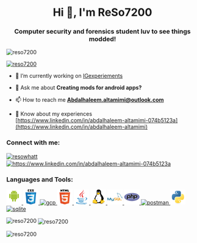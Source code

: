 <h1 align="center">Hi 👋, I'm ReSo7200</h1>
<h3 align="center">Computer security and forensics student luv to see things modded!</h3>

<p align="left"> <img src="https://komarev.com/ghpvc/?username=reso7200&label=Profile%20views&color=0e75b6&style=flat" alt="reso7200" /> </p>

<p align="left"> <a href="https://github.com/ryo-ma/github-profile-trophy"><img src="https://github-profile-trophy.vercel.app/?username=reso7200" alt="reso7200" /></a> </p>

- 🔭 I’m currently working on [IGexperiements](https://github.com/xHookman/IGexperiments)

- 💬 Ask me about **Creating mods for android apps?**

- 📫 How to reach me **Abdalhaleem.altamimi@outlook.com**

- 📄 Know about my experiences [https://www.linkedin.com/in/abdalhaleem-altamimi-074b5123a](https://www.linkedin.com/in/abdalhaleem-altamimi)

<h3 align="left">Connect with me:</h3>
<p align="left">
<a href="https://twitter.com/resowhatt" target="blank"><img align="center" src="https://raw.githubusercontent.com/rahuldkjain/github-profile-readme-generator/master/src/images/icons/Social/twitter.svg" alt="resowhatt" height="30" width="40" /></a>
<a href="https://linkedin.com/in/https://www.linkedin.com/in/abdalhaleem-altamimi-074b5123a" target="blank"><img align="center" src="https://raw.githubusercontent.com/rahuldkjain/github-profile-readme-generator/master/src/images/icons/Social/linked-in-alt.svg" alt="https://www.linkedin.com/in/abdalhaleem-altamimi-074b5123a" height="30" width="40" /></a>
</p>

<h3 align="left">Languages and Tools:</h3>
<p align="left"> <a href="https://developer.android.com" target="_blank" rel="noreferrer"> <img src="https://raw.githubusercontent.com/devicons/devicon/master/icons/android/android-original-wordmark.svg" alt="android" width="40" height="40"/> </a> <a href="https://www.w3schools.com/css/" target="_blank" rel="noreferrer"> <img src="https://raw.githubusercontent.com/devicons/devicon/master/icons/css3/css3-original-wordmark.svg" alt="css3" width="40" height="40"/> </a> <a href="https://cloud.google.com" target="_blank" rel="noreferrer"> <img src="https://www.vectorlogo.zone/logos/google_cloud/google_cloud-icon.svg" alt="gcp" width="40" height="40"/> </a> <a href="https://www.w3.org/html/" target="_blank" rel="noreferrer"> <img src="https://raw.githubusercontent.com/devicons/devicon/master/icons/html5/html5-original-wordmark.svg" alt="html5" width="40" height="40"/> </a> <a href="https://www.java.com" target="_blank" rel="noreferrer"> <img src="https://raw.githubusercontent.com/devicons/devicon/master/icons/java/java-original.svg" alt="java" width="40" height="40"/> </a> <a href="https://www.linux.org/" target="_blank" rel="noreferrer"> <img src="https://raw.githubusercontent.com/devicons/devicon/master/icons/linux/linux-original.svg" alt="linux" width="40" height="40"/> </a> <a href="https://www.mysql.com/" target="_blank" rel="noreferrer"> <img src="https://raw.githubusercontent.com/devicons/devicon/master/icons/mysql/mysql-original-wordmark.svg" alt="mysql" width="40" height="40"/> </a> <a href="https://www.php.net" target="_blank" rel="noreferrer"> <img src="https://raw.githubusercontent.com/devicons/devicon/master/icons/php/php-original.svg" alt="php" width="40" height="40"/> </a> <a href="https://postman.com" target="_blank" rel="noreferrer"> <img src="https://www.vectorlogo.zone/logos/getpostman/getpostman-icon.svg" alt="postman" width="40" height="40"/> </a> <a href="https://www.python.org" target="_blank" rel="noreferrer"> <img src="https://raw.githubusercontent.com/devicons/devicon/master/icons/python/python-original.svg" alt="python" width="40" height="40"/> </a> <a href="https://www.sqlite.org/" target="_blank" rel="noreferrer"> <img src="https://www.vectorlogo.zone/logos/sqlite/sqlite-icon.svg" alt="sqlite" width="40" height="40"/> </a> </p>

<p><img align="left" src="https://github-readme-stats.vercel.app/api/top-langs?username=reso7200&show_icons=true&locale=en&layout=compact" alt="reso7200" /></p>

<p>&nbsp;<img align="center" src="https://github-readme-stats.vercel.app/api?username=reso7200&show_icons=true&locale=en" alt="reso7200" /></p>

<p><img align="center" src="https://github-readme-streak-stats.herokuapp.com/?user=reso7200&" alt="reso7200" /></p>
